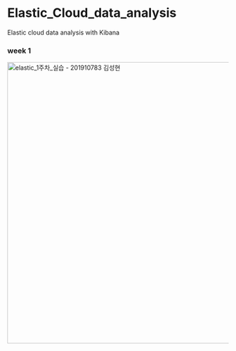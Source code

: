 # Elastic_Cloud_data_analysis
Elastic cloud data analysis with Kibana
### week 1  
<img width="640" alt="elastic_1주차_실습 - 201910783 김성현" src="https://github.com/Seong-Hyun-0224/Elastic_Cloud_data_analysis/assets/61938029/016db4ec-9608-4243-a526-18b433839f65">
